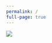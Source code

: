 ```yaml
---
permalink: /
full-page: true
---
```

<div class="full-page-content">
  <img class="title-page-image" src='{{ "/assets/images/girlsatplay.png" | toAbsoluteUrl }}' />
</div>
